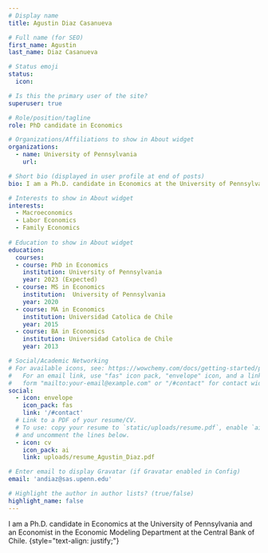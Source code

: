 ```yaml
---
# Display name
title: Agustin Diaz Casanueva

# Full name (for SEO)
first_name: Agustin 
last_name: Diaz Casanueva

# Status emoji
status:
  icon: 

# Is this the primary user of the site?
superuser: true

# Role/position/tagline
role: PhD candidate in Economics

# Organizations/Affiliations to show in About widget
organizations:
  - name: University of Pennsylvania
    url:

# Short bio (displayed in user profile at end of posts)
bio: I am a Ph.D. candidate in Economics at the University of Pennsylvania and an Economist in the Economic Modeling Department at the Central Bank of Chile.

# Interests to show in About widget
interests:
  - Macroeconomics
  - Labor Economics
  - Family Economics
  
# Education to show in About widget
education:
  courses: 
  - course: PhD in Economics
    institution: University of Pennsylvania
    year: 2023 (Expected)
  - course: MS in Economics
    institution:  University of Pennsylvania
    year: 2020  
  - course: MA in Economics
    institution: Universidad Catolica de Chile
    year: 2015
  - course: BA in Economics
    institution: Universidad Catolica de Chile
    year: 2013

# Social/Academic Networking
# For available icons, see: https://wowchemy.com/docs/getting-started/page-builder/#icons
#   For an email link, use "fas" icon pack, "envelope" icon, and a link in the
#   form "mailto:your-email@example.com" or "/#contact" for contact widget.
social:
  - icon: envelope
    icon_pack: fas
    link: '/#contact'
  # Link to a PDF of your resume/CV.
  # To use: copy your resume to `static/uploads/resume.pdf`, enable `ai` icons in `params.yaml`,
  # and uncomment the lines below.
  - icon: cv
    icon_pack: ai
    link: uploads/resume_Agustin_Diaz.pdf

# Enter email to display Gravatar (if Gravatar enabled in Config)
email: 'andiaz@sas.upenn.edu'

# Highlight the author in author lists? (true/false)
highlight_name: false
---
```


I am a Ph.D. candidate in Economics at the University of Pennsylvania and an Economist in the Economic Modeling Department at the Central Bank of Chile.
{style="text-align: justify;"}

  